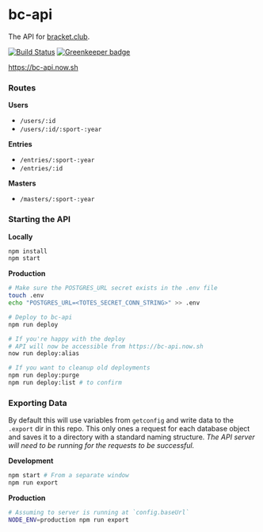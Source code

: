 bc-api
=================

The API for [bracket.club](https://bracket.club).

[![Build Status](https://travis-ci.org/bracketclub/api.svg?branch=master)](https://travis-ci.org/bracketclub/api)
[![Greenkeeper badge](https://badges.greenkeeper.io/bracketclub/api.svg)](https://greenkeeper.io/)

https://bc-api.now.sh

### Routes

**Users**
- `/users/:id`
- `/users/:id/:sport-:year`

**Entries**
- `/entries/:sport-:year`
- `/entries/:id`

**Masters**
- `/masters/:sport-:year`


### Starting the API

**Locally**
```sh
npm install
npm start
```

**Production**
```sh
# Make sure the POSTGRES_URL secret exists in the .env file
touch .env
echo "POSTGRES_URL=<TOTES_SECRET_CONN_STRING>" >> .env

# Deploy to bc-api
npm run deploy

# If you're happy with the deploy
# API will now be accessible from https://bc-api.now.sh
now run deploy:alias

# If you want to cleanup old deployments
npm run deploy:purge
npm run deploy:list # to confirm
```

### Exporting Data

By default this will use variables from `getconfig` and write data to the `.export` dir in this repo. This only ones a request for each database object and saves it to a directory with a standard naming structure. *The API server will need to be running for the requests to be successful.*

**Development**
```sh
npm start # From a separate window
npm run export
```

**Production**
```sh
# Assuming to server is running at `config.baseUrl`
NODE_ENV=production npm run export
```
